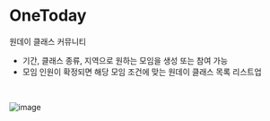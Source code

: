 # OneToday

원데이 클래스 커뮤니티 <br/>

- 기간, 클래스 종류, 지역으로 원하는 모임을 생성 또는 참여 가능
- 모임 인원이 확정되면 해당 모임 조건에 맞는 원데이 클래스 목록 리스트업
<br/>

![image](https://user-images.githubusercontent.com/64001680/187050805-8c0cdf13-666f-41d8-b34d-a77c51b10d5c.png)
